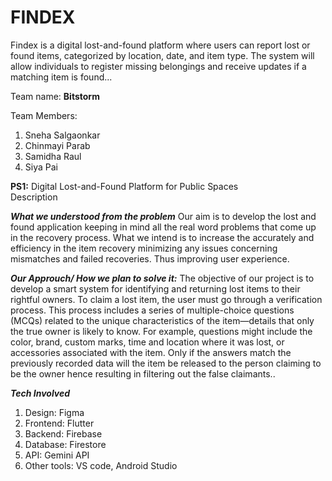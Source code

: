 # FINDEX
Findex is a digital lost-and-found platform where users can report lost or found items, categorized by location, date, and item type. The system will allow individuals to register missing belongings and receive updates if a matching item is found...

Team name: **Bitstorm**

Team Members: 
1. Sneha Salgaonkar
2. Chinmayi Parab
3. Samidha Raul
4. Siya Pai

**PS1:** Digital Lost-and-Found Platform for Public Spaces  
Description 

***What we understood from the problem***
Our aim is to develop the lost and found application keeping in mind all the real word problems that come up in the recovery process.
What we intend is to increase the accurately and efficiency in the item recovery minimizing any issues concerning mismatches and failed recoveries. Thus improving user experience.

***Our Approuch/ How we plan to solve it:***
The objective of our project is to develop a smart system for identifying and returning lost items to their rightful owners.
To claim a lost item, the user must go through a verification process. This process includes a series of multiple-choice questions (MCQs) related to the unique characteristics of the item—details that only the true owner is likely to know. For example, questions might include the color, brand, custom marks, time and location where it was lost, or accessories associated with the item.
Only if the answers match the previously recorded data will the item be released to the person claiming to be the owner hence resulting in filtering out the false claimants..

***Tech Involved***
1. Design: Figma
2. Frontend: Flutter
3. Backend: Firebase 
4. Database: Firestore
5. API: Gemini API 
6. Other tools: VS code, Android Studio

